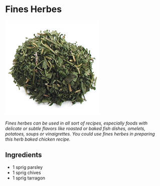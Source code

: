 # Fines Herbes

![Fines Herbes](resources/fines-herbes.png)

*Fines herbes can be used in all sort of recipes, especially foods with delicate or subtle flavors like roasted or baked fish dishes, omelets, potatoes, soups or vinaigrettes. You could use fines herbes in preparing this herb baked chicken recipe.*

## Ingredients
- 1 sprig parsley
- 1 sprig chives
- 1 sprig tarragon